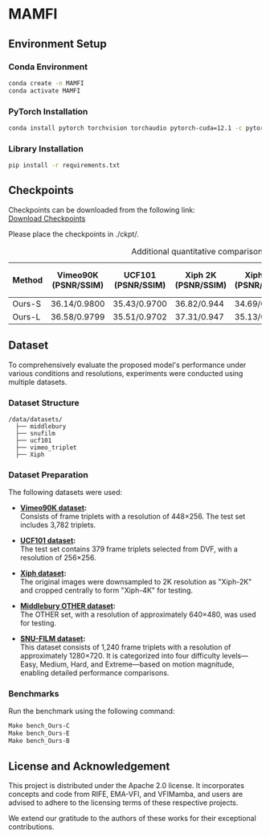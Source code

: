 # MAMFI

## Environment Setup

### Conda Environment
```bash
conda create -n MAMFI
conda activate MAMFI
```

### PyTorch Installation
```bash
conda install pytorch torchvision torchaudio pytorch-cuda=12.1 -c pytorch -c nvidia
```

### Library Installation
```bash
pip install -r requirements.txt
```

## Checkpoints
Checkpoints can be downloaded from the following link:  
[Download Checkpoints](https://www.dropbox.com/scl/fo/jfrlewqa05v2kkppab49n/AB75DTo_Pns0ZtJHu07z6Dg?rlkey=ljjhn7kxkbn8liyta35s35if0&dl=0)

Please place the checkpoints in ./ckpt/.

<table>
  <caption>Additional quantitative comparison across benchmarks with Test-Time Augmentation (TTA) disabled </caption>
  <thead>
    <tr>
      <th>Method</th>
      <th>Vimeo90K (PSNR/SSIM)</th>
      <th>UCF101 (PSNR/SSIM)</th>
      <th>Xiph 2K (PSNR/SSIM)</th>
      <th>Xiph 4K (PSNR/SSIM)</th>
      <th>M.B. (IE)</th>
      <th>SNU-FILM Easy (PSNR/SSIM)</th>
      <th>SNU-FILM Medium (PSNR/SSIM)</th>
      <th>SNU-FILM Hard (PSNR/SSIM)</th>
      <th>SNU-FILM Extreme (PSNR/SSIM)</th>
      <th>Params (M)</th>
      <th>FLOPS (T)</th>
    </tr>
  </thead>
  <tbody>
    <tr>
      <td>Ours-S</td>
    <td>  36.14/0.9800 </td>
     <td> 35.43/0.9700 </td>
     <td> 36.82/0.944 </td>
    <td>  34.69/0.907 </td>
   <td>   2.00 </td>
    <td>  40.05/0.9906</td>
   <td>   36.18/0.9807 </td>
    <td>  30.83/0.9399 </td>
   <td>   25.62/0.8686 </td>
   <td>   5.7 </td>
   <td>   0.28 </td>
    </tr>
    <tr>
      <td>Ours-L</td>
   <td> 36.58/0.9799 </td>
  <td>  35.51/0.9702 </td>
  <td>  37.31/0.947 </td>
   <td> 35.13/0.911 </td>
   <td> 1.89 </td>
  <td>  40.07/0.9907</td>
   <td> 36.30/0.9809</td>
   <td> 31.02/0.9417 </td>
   <td>  25.79/0.8717</td>
    </tr>
  </tbody>
</table>



## Dataset
To comprehensively evaluate the proposed model's performance under various conditions and resolutions, experiments were conducted using multiple datasets.

### Dataset Structure
```
/data/datasets/
  ├── middlebury
  ├── snufilm
  ├── ucf101
  ├── vimeo_triplet
  ├── Xiph
```

### Dataset Preparation
The following datasets were used:

- **[Vimeo90K dataset](http://toflow.csail.mit.edu/):**  
  Consists of frame triplets with a resolution of 448×256. The test set includes 3,782 triplets.

- **[UCF101 dataset](https://liuziwei7.github.io/projects/VoxelFlow):**  
  The test set contains 379 frame triplets selected from DVF, with a resolution of 256×256.

- **[Xiph dataset](https://github.com/sniklaus/softmax-splatting/blob/master/benchmark_xiph.py):**  
  The original images were downsampled to 2K resolution as "Xiph-2K" and cropped centrally to form "Xiph-4K" for testing.

- **[Middlebury OTHER dataset](https://vision.middlebury.edu/flow/data/):**  
  The OTHER set, with a resolution of approximately 640×480, was used for testing.

- **[SNU-FILM dataset](https://myungsub.github.io/CAIN/):**  
  This dataset consists of 1,240 frame triplets with a resolution of approximately 1280×720. It is categorized into four difficulty levels—Easy, Medium, Hard, and Extreme—based on motion magnitude, enabling detailed performance comparisons.

### Benchmarks
Run the benchmark using the following command:
```bash
Make bench_Ours-C
Make bench_Ours-E
Make bench_Ours-B
```

## License and Acknowledgement

This project is distributed under the Apache 2.0 license. It incorporates concepts and code from RIFE, EMA-VFI, and VFIMamba, 
and users are advised to adhere to the licensing terms of these respective projects.

We extend our gratitude to the authors of these works for their exceptional contributions.
